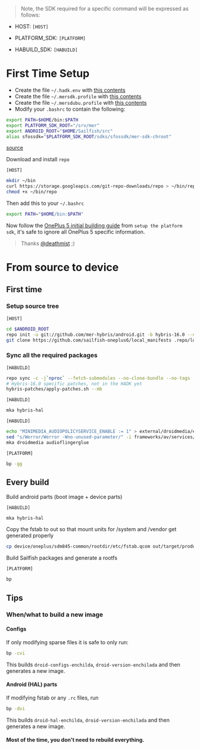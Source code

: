 > Note, the SDK required for a specific command will be expressed as follows:

* HOST: `[HOST]`

* PLATFORM_SDK: `[PLATFORM]`

* HABUILD_SDK: `[HABUILD]`

# First Time Setup

* Create the file `~/.hadk.env` with [this contents](files/.hadk.env)
* Create the file `~/.mersdk.profile` with [this contents](files/.mersdk.profile)
* Create the file `~/.mersdubu.profile` with [this contents](files/.mersdkubu.profile)
* Modify your `.bashrc` to contain the following:
```sh
export PATH=$HOME/bin:$PATH
export PLATFORM_SDK_ROOT="/srv/mer"
export ANDROID_ROOT="$HOME/Sailfish/src"
alias sfossdk="$PLATFORM_SDK_ROOT/sdks/sfossdk/mer-sdk-chroot"
```
[source](https://github.com/sailfishos-oneplus5/important/blob/master/files/.bashrc)

Download and install `repo`

`[HOST]`
```sh
mkdir ~/bin
curl https://storage.googleapis.com/git-repo-downloads/repo > ~/bin/repo
chmod +x ~/bin/repo
```

Then add this to your `~/.bashrc`
```sh
export PATH="$HOME/bin:$PATH"
```

Now follow the [OnePlus 5 initial building guide](https://github.com/sailfishos-oneplus5/important/blob/master/INITIAL-BUILDING.md#setup-the-platform-sdk) from `setup the platform sdk`, it's safe to ignore all OnePlus 5 specific information.

> Thanks [@deathmist](https://github.com/JamiKettunen) ;)


# From source to device

## First time

### Setup source tree

`[HOST]`
```sh
cd $ANDROID_ROOT
repo init -u git://github.com/mer-hybris/android.git -b hybris-16.0 --depth 1
git clone https://github.com/sailfish-oneplus6/local_manifests .repo/local_manifests
```

### Sync all the required packages

`[HABUILD]`
```sh
repo sync -c -j`nproc` --fetch-submodules --no-clone-bundle --no-tags
# Hybris-16.0 specific patches, not in the HADK yet
hybris-patches/apply-patches.sh --mb
```

`[HABUILD]`
```sh
mka hybris-hal
```

`[HABUILD]`
```sh
echo "MINIMEDIA_AUDIOPOLICYSERVICE_ENABLE := 1" > external/droidmedia/env.mk
sed "s/Werror/Werror -Wno-unused-parameter/" -i frameworks/av/services/camera/libcameraservice/Android.mk
mka droidmedia audioflingerglue
```

`[PLATFORM]`
```sh
bp -gg
```

## Every build

Build android parts (boot image + device parts)

`[HABUILD]`
```sh
mka hybris-hal
```

Copy the fstab to out so that mount units for /system and /vendor get generated properly

```sh
cp device/oneplus/sdm845-common/rootdir/etc/fstab.qcom out/target/product/enchilada/root/
```

Build Sailfish packages and generate a rootfs

`[PLATFORM]`
```sh
bp
```

## Tips

### When/what to build a new image

#### Configs

If only modifying sparse files it is safe to only run:
```sh
bp -cvi
```
This builds `droid-configs-enchilda`, `droid-version-enchilada` and then generates a new image.

#### Android (HAL) parts

If modifying fstab or any `.rc` files, run
```sh
bp -dvi
```
This builds `droid-hal-enchilda`, `droid-version-enchilada` and then generates a new image.


#### Most of the time, you don't need to rebuild everything.
